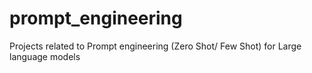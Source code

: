 # prompt_engineering
Projects related to Prompt engineering (Zero Shot/ Few Shot) for Large language models
